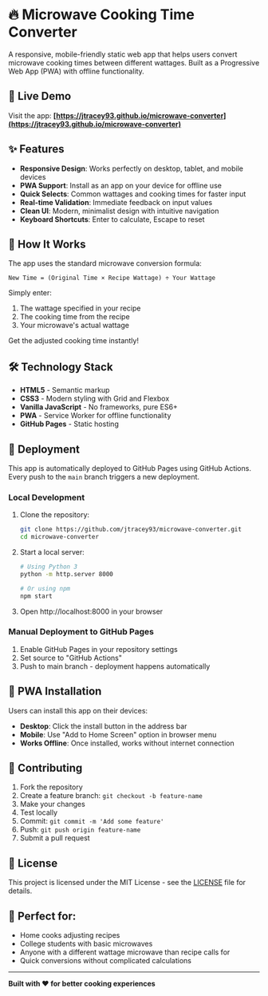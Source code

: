 # 🔥 Microwave Cooking Time Converter

A responsive, mobile-friendly static web app that helps users convert microwave cooking times between different wattages. Built as a Progressive Web App (PWA) with offline functionality.

## 🚀 Live Demo

Visit the app: **[https://jtracey93.github.io/microwave-converter](https://jtracey93.github.io/microwave-converter)**

## ✨ Features

- **Responsive Design**: Works perfectly on desktop, tablet, and mobile devices
- **PWA Support**: Install as an app on your device for offline use
- **Quick Selects**: Common wattages and cooking times for faster input
- **Real-time Validation**: Immediate feedback on input values
- **Clean UI**: Modern, minimalist design with intuitive navigation
- **Keyboard Shortcuts**: Enter to calculate, Escape to reset

## 🧮 How It Works

The app uses the standard microwave conversion formula:
```
New Time = (Original Time × Recipe Wattage) ÷ Your Wattage
```

Simply enter:
1. The wattage specified in your recipe
2. The cooking time from the recipe
3. Your microwave's actual wattage

Get the adjusted cooking time instantly!

## 🛠️ Technology Stack

- **HTML5** - Semantic markup
- **CSS3** - Modern styling with Grid and Flexbox
- **Vanilla JavaScript** - No frameworks, pure ES6+
- **PWA** - Service Worker for offline functionality
- **GitHub Pages** - Static hosting

## 🚀 Deployment

This app is automatically deployed to GitHub Pages using GitHub Actions. Every push to the `main` branch triggers a new deployment.

### Local Development

1. Clone the repository:
   ```bash
   git clone https://github.com/jtracey93/microwave-converter.git
   cd microwave-converter
   ```

2. Start a local server:
   ```bash
   # Using Python 3
   python -m http.server 8000
   
   # Or using npm
   npm start
   ```

3. Open http://localhost:8000 in your browser

### Manual Deployment to GitHub Pages

1. Enable GitHub Pages in your repository settings
2. Set source to "GitHub Actions"
3. Push to main branch - deployment happens automatically

## 📱 PWA Installation

Users can install this app on their devices:

- **Desktop**: Click the install button in the address bar
- **Mobile**: Use "Add to Home Screen" option in browser menu
- **Works Offline**: Once installed, works without internet connection

## 🤝 Contributing

1. Fork the repository
2. Create a feature branch: `git checkout -b feature-name`
3. Make your changes
4. Test locally
5. Commit: `git commit -m 'Add some feature'`
6. Push: `git push origin feature-name`
7. Submit a pull request

## 📄 License

This project is licensed under the MIT License - see the [LICENSE](LICENSE) file for details.

## 🍳 Perfect for:

- Home cooks adjusting recipes
- College students with basic microwaves
- Anyone with a different wattage microwave than recipe calls for
- Quick conversions without complicated calculations

---

**Built with ❤️ for better cooking experiences**
